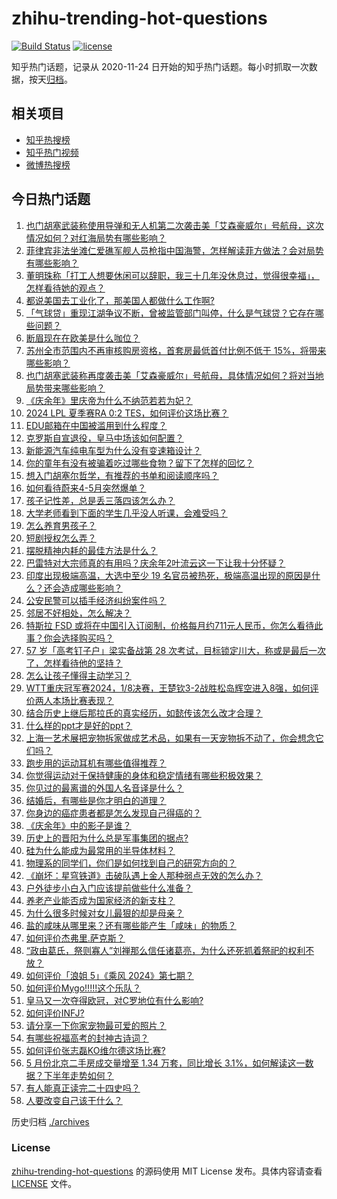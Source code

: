 # zhihu-trending-hot-questions

[![Build Status](https://github.com/justjavac/zhihu-trending-hot-questions/workflows/ci/badge.svg?branch=master)](https://github.com/justjavac/zhihu-trending-hot-questions/actions)
[![license](https://img.shields.io/github/license/justjavac/zhihu-trending-hot-questions)](https://github.com/justjavac/zhihu-trending-hot-questions/blob/master/LICENSE)

知乎热门话题，记录从 2020-11-24
日开始的知乎热门话题。每小时抓取一次数据，按天[归档](./archives)。

## 相关项目

- [知乎热搜榜](https://github.com/justjavac/zhihu-trending-top-search)
- [知乎热门视频](https://github.com/justjavac/zhihu-trending-hot-video)
- [微博热搜榜](https://github.com/justjavac/weibo-trending-hot-search)

## 今日热门话题

<!-- BEGIN -->
<!-- 最后更新时间 Mon Jun 03 2024 01:15:18 GMT+0800 (China Standard Time) -->

1. [也门胡塞武装称使用导弹和无人机第二次袭击美「艾森豪威尔」号航母，这次情况如何？对红海局势有哪些影响？](https://www.zhihu.com/question/657888938)
1. [菲律宾非法坐滩仁爱礁军舰人员枪指中国海警，怎样解读菲方做法？会对局势有哪些影响？](https://www.zhihu.com/question/657899021)
1. [董明珠称「打工人想要休闲可以辞职，我三十几年没休息过，觉得很幸福」，怎样看待她的观点？](https://www.zhihu.com/question/657858559)
1. [都说美国去工业化了，那美国人都做什么工作啊?](https://www.zhihu.com/question/641603330)
1. [「气球贷」重现江湖争议不断，曾被监管部门叫停，什么是气球贷？它存在哪些问题？](https://www.zhihu.com/question/657888790)
1. [断眉现在在欧美是什么咖位？](https://www.zhihu.com/question/657781101)
1. [苏州全市范围内不再审核购房资格，首套房最低首付比例不低于 15%，将带来哪些影响？](https://www.zhihu.com/question/657905025)
1. [也门胡塞武装称再度袭击美「艾森豪威尔」号航母，具体情况如何？将对当地局势带来哪些影响？](https://www.zhihu.com/question/657894205)
1. [《庆余年》里庆帝为什么不纳范若若为妃？](https://www.zhihu.com/question/371498382)
1. [2024 LPL 夏季赛RA 0:2 TES，如何评价这场比赛？](https://www.zhihu.com/question/657916628)
1. [EDU邮箱在中国被滥用到什么程度？](https://www.zhihu.com/question/45555005)
1. [克罗斯自宣退役，皇马中场该如何配置？](https://www.zhihu.com/question/656791051)
1. [新能源汽车纯电车型为什么没有变速箱设计？](https://www.zhihu.com/question/657315962)
1. [你的童年有没有被骗着吃过哪些食物？留下了怎样的回忆？](https://www.zhihu.com/question/656827628)
1. [想入门胡塞尔哲学，有推荐的书单和阅读顺序吗？](https://www.zhihu.com/question/584067577)
1. [如何看待蔚来4-5月突然爆单？](https://www.zhihu.com/question/657647048)
1. [孩子记性差，总是丢三落四该怎么办？](https://www.zhihu.com/question/657695719)
1. [大学老师看到下面的学生几乎没人听课，会难受吗？](https://www.zhihu.com/question/654487679)
1. [怎么养育男孩子？](https://www.zhihu.com/question/39370050)
1. [短剧授权怎么弄？](https://www.zhihu.com/question/586609217)
1. [摆脱精神内耗的最佳方法是什么？](https://www.zhihu.com/question/651268196)
1. [巴雷特对大宗师真的有用吗？庆余年2叶流云这一下让我十分怀疑？](https://www.zhihu.com/question/657705637)
1. [印度出现极端高温，大选中至少 19 名官员被热死，极端高温出现的原因是什么？还会造成哪些影响？](https://www.zhihu.com/question/657887610)
1. [公安民警可以插手经济纠纷案件吗？](https://www.zhihu.com/question/479630125)
1. [邻居不好相处，怎么解决？](https://www.zhihu.com/question/654770267)
1. [特斯拉 FSD 或将在中国引入订阅制，价格每月约711元人民币，你怎么看待此事？你会选择购买吗？](https://www.zhihu.com/question/657755355)
1. [57 岁「高考钉子户」梁实备战第 28 次考试，目标锁定川大，称或是最后一次了，怎样看待他的坚持？](https://www.zhihu.com/question/657810499)
1. [怎么让孩子懂得主动学习？](https://www.zhihu.com/question/657427793)
1. [WTT重庆冠军赛2024，1/8决赛，王楚钦3-2战胜松岛辉空进入8强，如何评价两人本场比赛表现？](https://www.zhihu.com/question/657859031)
1. [结合历史上继后那拉氏的真实经历，如懿传该怎么改才合理？](https://www.zhihu.com/question/657741204)
1. [什么样的ppt才是好的ppt？](https://www.zhihu.com/question/298361291)
1. [上海一艺术展把宠物拆家做成艺术品，如果有一天宠物拆不动了，你会想念它们吗？](https://www.zhihu.com/question/657900384)
1. [跑步用的运动耳机有哪些值得推荐？](https://www.zhihu.com/question/623709049)
1. [你觉得运动对于保持健康的身体和稳定情绪有哪些积极效果？](https://www.zhihu.com/question/656313161)
1. [你见过的最离谱的外国人名音译是什么？](https://www.zhihu.com/question/22516872)
1. [结婚后，有哪些是你才明白的道理？](https://www.zhihu.com/question/657698103)
1. [你身边的癌症患者都是怎么发现自己得癌的？](https://www.zhihu.com/question/506470415)
1. [《庆余年》中的影子是谁？](https://www.zhihu.com/question/657025101)
1. [历史上的晋阳为什么总是军事集团的据点?](https://www.zhihu.com/question/616541133)
1. [硅为什么能成为最常用的半导体材料？](https://www.zhihu.com/question/656430031)
1. [物理系的同学们，你们是如何找到自己的研究方向的？](https://www.zhihu.com/question/539565187)
1. [《崩坏：星穹铁道》击破队遇上金人那种弱点无效的怎么办？](https://www.zhihu.com/question/657704518)
1. [户外徒步小白入门应该提前做些什么准备？](https://www.zhihu.com/question/656824317)
1. [养老产业能否成为国家经济的新支柱？](https://www.zhihu.com/question/657753538)
1. [为什么很多时候对女儿最狠的却是母亲？](https://www.zhihu.com/question/498196776)
1. [盐的咸味从哪里来？还有哪些能产生「咸味」的物质？](https://www.zhihu.com/question/657329862)
1. [如何评价杰弗里.萨克斯？](https://www.zhihu.com/question/268155852)
1. [“政由葛氏，祭则寡人”刘禅那么信任诸葛亮，为什么还死抓着祭祀的权利不放？](https://www.zhihu.com/question/657539817)
1. [如何评价「浪姐 5」《乘风 2024》第七期？](https://www.zhihu.com/question/657752966)
1. [如何评价Mygo!!!!!这个乐队？](https://www.zhihu.com/question/636442892)
1. [皇马又一次夺得欧冠，对C罗地位有什么影响?](https://www.zhihu.com/question/657867554)
1. [如何评价INFJ?](https://www.zhihu.com/question/426053648)
1. [请分享一下你家宠物最可爱的照片？](https://www.zhihu.com/question/653438997)
1. [有哪些祝福高考的封神古诗词？](https://www.zhihu.com/question/657221633)
1. [如何评价张志磊KO维尔德这场比赛?](https://www.zhihu.com/question/657889824)
1. [5 月份北京二手房成交量增至 1.34 万套，同比增长 3.1%，如何解读这一数据？下半年走势如何？](https://www.zhihu.com/question/657835671)
1. [有人能真正读完二十四史吗？](https://www.zhihu.com/question/655502786)
1. [人要改变自己该干什么？](https://www.zhihu.com/question/648649223)

<!-- END -->

历史归档 [./archives](./archives)

### License

[zhihu-trending-hot-questions](https://github.com/justjavac/zhihu-trending-hot-questions)
的源码使用 MIT License 发布。具体内容请查看 [LICENSE](./LICENSE) 文件。
